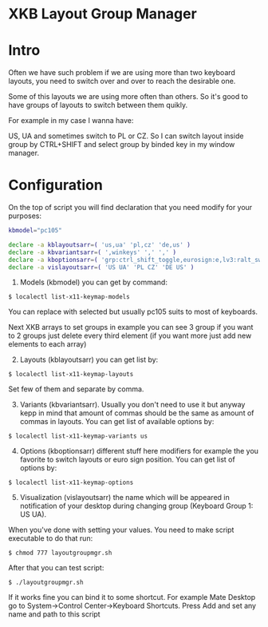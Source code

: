 # XKB Layout Group Manager

# Intro
Often we have such problem if we are using more than two keyboard layouts, you need to switch over and over to reach the desirable one.

Some of this layouts we are using more often than others. So it's good to have groups of layouts to switch between them quikly.

For example in my case I wanna have:

  US, UA and sometimes switch to PL or CZ. So I can switch layout inside group by CTRL+SHIFT and select group by binded key in my window manager.
  
  
# Configuration
On the top of script you will find declaration that you need modify for your purposes:

```bash
kbmodel="pc105"

declare -a kblayoutsarr=( 'us,ua' 'pl,cz' 'de,us' )
declare -a kbvariantsarr=( ',winkeys' ',' ',' )
declare -a kboptionsarr=( 'grp:ctrl_shift_toggle,eurosign:e,lv3:ralt_switch' 'grp:ctrl_shift_toggle' 'grp:ctrl_shift_toggle' )
declare -a vislayoutsarr=( 'US UA' 'PL CZ' 'DE US' )

```

1. Models (kbmodel) you can get by command:

`$ localectl list-x11-keymap-models`

You can replace with selected but usually pc105 suits to most of keyboards. 


Next XKB arrays to set groups in example you can see 3 group if you want to 2 groups just delete every third element (if you want more just add new elements to each array)

2. Layouts (kblayoutsarr) you can get list by:

`$ localectl list-x11-keymap-layouts`

Set few of them and separate by comma.

3. Variants (kbvariantsarr). Usually you don't need to use it but anyway kepp in mind that amount of commas should be the same as amount of commas in layouts. You can get list of available options by:

`$ localectl list-x11-keymap-variants us`

4. Options (kboptionsarr) different stuff here modifiers for example the you favorite to switch layouts or euro sign position. You can get list of options by:

`$ localectl list-x11-keymap-options`

5. Visualization (vislayoutsarr) the name which will be appeared in notification of your desktop during changing group (Keyboard Group 1: US UA).

When you've done with setting your values. You need to make script executable to do that run:

`$ chmod 777 layoutgroupmgr.sh`

After that you can test script:

`$ ./layoutgroupmgr.sh`

If it works fine you can bind it to some shortcut.
For example Mate Desktop go to System->Control Center->Keyboard Shortcuts. Press Add and set any name and path to this script


